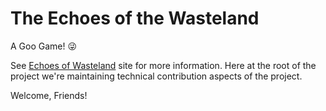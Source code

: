 # The Echoes of the Wasteland
A Goo Game! 😜

See [Echoes of Wasteland](https://captainlugaru.github.io/the-echoes-of-wasteland/ "The Echoes of the Wasteland") site for more information.
Here at the root of the project we're maintaining technical contribution aspects of the project. 

Welcome, Friends!

